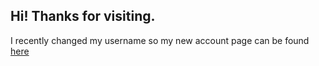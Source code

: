 ## Hi! Thanks for visiting. 
I recently changed my username so my new account page can be found [here](https://github.com/brady-mcdermott)
